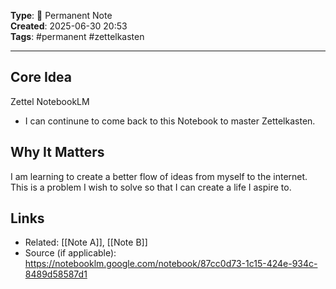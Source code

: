 

**Type**: 📌 Permanent Note  
**Created**: 2025-06-30 20:53  
**Tags**: #permanent #zettelkasten  

---

## Core Idea  
Zettel NotebookLM
- I can continune to come back to this Notebook to master Zettelkasten. 

## Why It Matters  
I am learning to create a better flow of ideas from myself to the internet. This is a problem I wish to solve so that I can create a life I aspire to. 

## Links  
- Related: [[Note A]], [[Note B]]  
- Source (if applicable): https://notebooklm.google.com/notebook/87cc0d73-1c15-424e-934c-8489d58587d1
